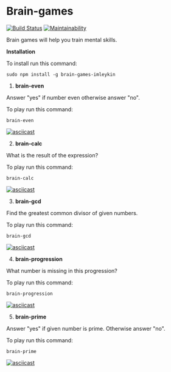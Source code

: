 # Brain-games

[![Build Status](https://travis-ci.org/imleykin/brain-games.svg?branch=master)](https://travis-ci.org/imleykin/brain-games) [![Maintainability](https://api.codeclimate.com/v1/badges/c7ffb4bcb1d80ff2d392/maintainability)](https://codeclimate.com/github/imleykin/project-lvl1-s364/maintainability)

Brain games will help you train mental skills.

**Installation**

To install run this command:

```
sudo npm install -g brain-games-imleykin
```

1. **brain-even**

Answer "yes" if number even otherwise answer "no".

To play run this command:

```
brain-even
```

[![asciicast](https://asciinema.org/a/276551.svg)](https://asciinema.org/a/276551)

2. **brain-calc**

What is the result of the expression?

To play run this command:

```
brain-calc
```

[![asciicast](https://asciinema.org/a/BwjRhZTbQ1Md1QSDkr0IQsPNl.png)](https://asciinema.org/a/BwjRhZTbQ1Md1QSDkr0IQsPNl)

3. **brain-gcd**

Find the greatest common divisor of given numbers.

To play run this command:

```
brain-gcd
```

[![asciicast](https://asciinema.org/a/Z7CUpZagIfV25hG4IfKYTsKQD.png)](https://asciinema.org/a/Z7CUpZagIfV25hG4IfKYTsKQD)

4. **brain-progression**

What number is missing in this progression?

To play run this command:

```
brain-progression
```

[![asciicast](https://asciinema.org/a/mY0BcL4bP70tAcOqcDR6yTh7Y.png)](https://asciinema.org/a/mY0BcL4bP70tAcOqcDR6yTh7Y)

5. **brain-prime**

Answer "yes" if given number is prime. Otherwise answer "no".

To play run this command:

```
brain-prime
```

[![asciicast](https://asciinema.org/a/UimU6ieXa3ICgGsyMWHXv1ciW.png)](https://asciinema.org/a/UimU6ieXa3ICgGsyMWHXv1ciW)

